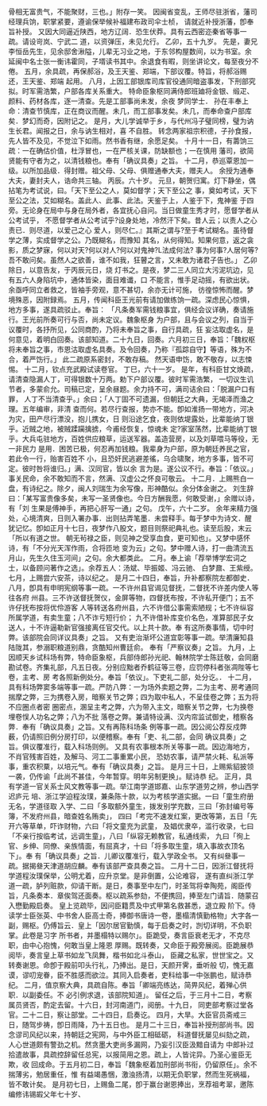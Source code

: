 <!-- { "loadSidebar": true } -->
骨相无富贵气，不能聚财，三也。」附存一笑。
因闽省变乱，王师尽驻浙省，藩司经理兵饷，职掌紧要，遵谕保举候补福建布政司伞士桢，
请就近补授浙藩，卽奉旨补授。
又因大同逼近陕西，地方辽阔．恐生伏莽。具有云西密迩秦省等事一疏。请设岢岚、宁武二
道，以资弹压，未见允行。
乙卯，五十九岁。
先是，妻兄李恒岳先生，见余邸舍湫隘，儿辈无习业之地，于东邻构屋数间，以为书室。余
延闽中名士张一衡讳霍同，子壻读书其中。余退食有暇，则坐讲论文，每至夜分不倦。
五月，余具疏，再保郝浴，及王天鉴、郑端，下部议覆。特旨，将郝浴赐还，王天鉴、郑端
起用。
八月，上因工部银库司库官役通同暗盗事发，下刑部究拟。时军需浩繁，户部各库关系重大。
特命臣象枢同满侍郎班廸将金银、缎疋、颜料、药材各库，逐一清查。先是工部事尚未发，余夜
梦同学士．
孙在丰奉上命：清查节慎库，正在商议而醒。未几，而工部事发矣。未几，而奉命查户部库
矣．梦幻而奇，因附记之。
是月，大儿学诚举于乡，与代州冯子璧同榜，璧为讷生长君。闻报之日，余与讷生相对，喜
不自胜。
转念两家祖宗积德，子孙食报，先人皆不及见，不觉泣下如雨。然书香有继，余愿足矣。
十月十一日，有薵饷三疏：一在确估价值，杜浮冒也，一在严核关课，防缺额也；一在慎用
藩司，欲简贤能有守者为之，以清钱粮也。奉有「确议具奏」之旨。
十二月，恭巡覃恩加一级。以所加品级．得封赠。祖父母、父母、俱赠通奉大夫，赠夫人。
余授为通奉大夫，妻封夫人，诰命共三轴。
丙辰。六十岁。
元旦，朝贺归寓。灯下静坐，偶拈笔为考试说，曰。「天下至公之人，莫如督学；天下至公之
事，奠如考试，天下至公之法，艾如糊名。盖此人、此事、此法。天鉴于上，人鉴于下，鬼神鉴
于四旁。无论身在局中与身在局外者，各宜抚心自问。当日做童生秀才时，愿督学者从公考试乎，
不愿督学者从公考试乎?设身处地，冷然汗下矣。昔人云；以责人之心责已．则尽道，以爱己之心
爱人，则尽仁。』其斯之谓与?至于考试糊名。虽待督学之薄，实成督学之公。乃既糊名，而豫知
其名，从何得知。知果何意，返之衾影，质之梦寐，何以对天?何以对人?何以对鬼神?L法成何法?
事为何事?人居何等?吾不敢问矣。虽然人之欲善，谁不如我，狂瞽之言，又未敢为诸君子告也。」
乙卯除日，以意告友，于丙辰元日，烧
灯书之。是夜，梦二三人同立大污泥坑边，见有五六人身陷坑中，通体皆染，面目难谶，口
不能言，惟手足动摇，有欲出状。余亟呼同立者救之，皆袖手旁观，意不甚切，余亦无计可施，
彷徨惊怖而醒。梦境殊恶，因附録焉。
五月，传闻科臣王光前有请加做练饷一疏。深虑民心惊惧，地方多事，遂具疏驳止。奉旨：
「凡条奏军需钱粮事宜，俱经会议详确，奏请施行。王光前所奏可行与否，尚未定议。魏象枢身
为户部，且与会议之列，自当于议覆时，各抒所见，公同商酌，乃将未奉旨之事，自行具疏，狂
妄沽取虚名，是何意见，着明白回奏。该部知道。二十九日，回奏。六月初三日，奉旨：「魏权枢
将未奉旨之事，市恩沽取虚名具奏。及令回奏，乃称『孤踪自守】等语，殊为不合，着严饬行。」
此二疏原系密封，不敢存稿。
然天语申饬，敢不敬存，以志悚惕。
十二月，钦点充武殿试读卷官。
丁巳，六十一岁。
是年，有科臣甘文焕疏，请清查隐漏人丁，可得银数十万两。勅下户部议覆。彼时军需浩繁，
一切议生讥节者，多蒙俞允。司稿已定，呈余昼题。余力持不可，满司诘余曰：「脱漏户口有罪，
人丁不当清查乎。」余曰；「人丁固不可遗漏，但朝廷之大典，无竭泽而渔之理。五年编审，非清
查而何。若尽行查报，势亦不能。卽如淮扬一带地方，河决为灾，田产尽行漂没，抱儿携女，日
则沿途乞食，夜则依堤露处，比辈能纳丁银乎。近贼之地，被贼蹂躏擒掳，今甫经恢复，惊魂未
定?家室荡然，比辈能纳丁银
乎。大兵屯驻地方，百姓供应粮草，运送军器。盖造营房，以及刘草喂马等役，无一非民力
是用．困苦已极，何忍再加钱粮。我辈身为户部，原为朝廷养民之官，若此令一行，贻害百姓不
小，且恐奸民逃避差徭，乌合啸聚，地方多事，皆不可定。彼时咎将谁归。」满、汉同官，皆以余
言为是。遂公议不行。奉旨：「依议。」事关民命，余不敢知而不言，然满、汉虚公之怀良可敬云。
十二月．上赐熊白一盘，有诗纪之。除夕，闽人刘瑞生为余写像，形神酷似。余分体金谢之。
刘生辞曰：「某写富贵像多矣，未写一圣贤像也。今日方酬我愿，何敢受谢，」余赠以诗，有「刘
生果是傅神手，再把心肝写一通」之句。
戊午，六十二岁。
余年来精力强处，心境清爽，日则入署办事．出则拈弄笔墨．未尝释手。每于梦中为诗文．醒
犹记忆。卽如正月十七日，夜梦作八股文，题目则祭祀典礼也。读至后股，末云「所以有道之世。
朝无茍禄之臣，则见神之受享血食，更可知也」。又梦中感怀诗，有「不分光天浑作雨，合将匝地
变为云」之句。梦中赠人诗，打一曲清流五月山，先生久住玉河间」之句。余大都类此。
二月。奉上谕「荐举博学宏词之士，以备顾问著作之选」。余荐五人：汤斌、毕振姬、冯云驰、
白梦鼐、王紫绶。
七月，上赐尝六安茶，诗以纪之。
是月二十四日，奉旨，升补都察院左都御史．
八月，卽具有申明宪纲等事一疏。一不许州县官谒见督抚，二督抚不许差内使人等往各府
州县。三不许送督抚贺仪，金屏等物，四督抚布按，不许私开便门；五不许仔抚布按将优伶游客
人等转送各府州县，六不许借公事需索陋规；七不许纵容所属学道，有卖生童；八不诈亏短行价；
九不许借补库变价名色，准算部民子女送人，十不许逼勒新官强接离任官交代。以上共十款。奉
有这所奏事情，切中时弊。该部院会同详议具奏」之旨。
又有吏治渐坏公道宜彰等事一疏。举清廉知县陆陇其，参溺职粮道别鼎，贪酷知州曹廷俞。
奉有「严察议奏」之旨。
九月，上因顺天乡试科场有弊，特命臣象枢，兵部侍郎孙光祀、翰林院学士陈廷敬，会同磨
勘试卷。齐集礼部，凡五日夜。分别应黜者乔鹤征等三卷，应罚停科者张凋陛等七卷，主考、房
考各照新例处分。奉旨「依议」。下吏礼二部，处分讫。．
十二月，具有科场弊窦多端等事一疏。严防八弊：一为场外卖题之弊，二为主考、房考通同
揣摩之弊，三为携卷入房，暗察关节之弊；四为取中私人，不呈佳卷之弊；五为将不应圈点者密
圈密点，溷呈主考之弊，六为带入主文，暗察关节之弊，七为换卷埋卷悮人功名之弊；八为不批
落卷之弊。兼请特设满、汉内帘监试御史，稽察各弊．奉有「确议具奏」之旨。又有再陈科场条
例等事一疏。因公阅公荐反戍弊薮，仍请照旧例分房打印，以便稽察。奉有「吏、礼二部，会同
确议具奏」之旨。俱议覆准行，载入科场则例。
又具有农事根本所关等事一疏。因边海地方，不肖官残害百姓，及解马、河工二事重累小民，
恐妨农事，请严禁火耗、私派等事，重农积粟，以培元气。奉有「确议具奏」之旨。
是月三十日，上赐紫貂披领一袭，仍传谕「此尚不甚佳，今年暂穿。明年另制更换」。赋诗恭
纪。
正月，具有学道一官关系士风文教等事一疏。举江南学道邯嘉、山东学道劳之辨，参山西学
迟庐元
培、浙江学迫程汝璞，兼条陈十款，以为考核学道实据。一曰「童生府册无名，学道径取
入学、二曰「多取额外童生，拨发别学充数，三曰「弥封编号等簿，不发府州县，暗查姓名贿卖」，
四曰「考完不速发红案，更改等第，五日「先开六等草单，吓诈财物，六曰「将文童充为武童，
及娼优隶卒，滥行收录，七曰「不亲行按临考试，远调生童」，八曰「纵容无赖教官，私通线索，
九曰「徇上官、乡绅、同僚、亲族情面，有屈真才，十曰「将多取生童，填入事故衣顶名下」。奉
有「确议具奏」之旨．儿卿议覆准行，载入学政全书。
又有纠叄事一疏。据揭叄天津道胡应麟。奉有该部严查具奏之旨。
二月十二日，因浙江督抚将学道程汝璞保举，公明尤着，应升京堂。是非倒置，公论难容，
遂有直纠浙江学道一疏，胪列赃款，仰请干断。是日，奏事至中左门，时圣驾将幸陶苑，阁臣传
旨，凡条奏本．章俟驾还面奏。枢以疏系参劾，不便携回，捧至左门请旨．随蒙召入懋勤殿启奏。
皇上览疏毕，因问臣籍贯及中式甲第名救甚悉，退立殿
阶下。侍读学士臣张英、中书舍人臣高士奇，捧御书唐诗一卷，墨榻清慎勤格物」大字各一
副，赐枢。仍傅旨云．皇上「因尔居官勤慎，每于启奏之时，剀切详明，不负职掌。此卷是习字
所书者，并墨榻特以赐尔」。臣跪受，奏言臣衰老无才，不克尽职，由中心抱愧，何敢当皇上隆恩
厚赐。既转奏，又命臣于殿旁展阅。臣跪展恭阅毕，奏言皇上草书如龙飞凤舞，楷书如北斗泰山，
臣藏之私家，世世宝之。又转奏谢恩。命卽于殿前叩头行礼，乃捧出。是日，天颜开霁，垂听般
切，愧无嘉谟，谬叨宠眷，臣不胜感而欲泣。其同入启奏者，吏科给事一中张鹏也，赋诗恭纪。
二月，值京察大典，具疏自陈。奉旨「卿端亮练达，简畀风纪，着殚心供职．以副委任。不
必引例求退，该部院知道」。
留任之后，于三月十二日，考察属员贤否，酌定去留。十六日，封河南道门，阅册。十九日，
同吏部考察过堂各官。二十二日，察让部堂。二十四日，启奏讫。
四月，大旱。大臣官员斋戒三日，随驾步祷，卽日雨降，乃十五日也。
是月二十三日，奉旨补授刑部尚书。因念谬司风纪以来，持朝廷之宪网，与中外臣工相砥砺，
科道督抚屡见纠劾之疏，人心世道颇有警劲之机。然贪墨大吏尚多漏网，乃妄引汉臣汲黯自请为
中郎补过拾遣故事，具疏控辞留任总宪，以报简用之恩。疏上，人皆诧异。乃圣心鉴臣无欺，收
回成命。于五月初二日，奉旨「魏象枢着加刑部尚书衔，仍留原任」。余不揣薄劣，勉居重任，惟
有益竭愚悃，激浊扬清，以期无负职掌，然而生死祸福，皆不敢计矣。
是月初七日，上赐鱼二尾，卽于赢台谢恩捧出，烹荐祖考翠，邀陈编修讳锡嘏父年七十岁、
